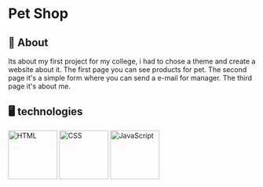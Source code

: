 <h1>Pet Shop</h1>
<h2>📃 About</h2>
<p>Its about my first project for my college, i had to chose a theme and create a website about it. The first page you can see products for pet. The second page it's a simple form where you can send a e-mail for manager. The third page it's about me.</p>

<h2>🖥 technologies</h2>
<div>
  <img loading="lazy" src="https://cdn.jsdelivr.net/gh/devicons/devicon/icons/html5/html5-original.svg" width="100" height="100" alt="HTML">
  <img loading="lazy" src="https://cdn.jsdelivr.net/gh/devicons/devicon/icons/css3/css3-original.svg" width="100" height="100" alt="CSS">
  <img loading="lazy" src="https://cdn.jsdelivr.net/gh/devicons/devicon/icons/javascript/javascript-original.svg" width="100" height="100" alt="JavaScript">
</div>
